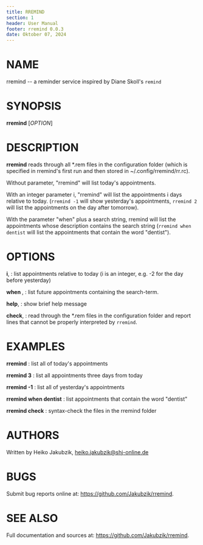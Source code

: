 ```yaml
---
title: RREMIND
section: 1
header: User Manual
footer: rremind 0.0.3
date: Oktober 07, 2024
---
```

# NAME

rremind -- a reminder service inspired by Diane Skoll's `remind`

# SYNOPSIS

**rremind** [*OPTION*]

# DESCRIPTION

**rremind** reads through all *.rem files in the configuration folder (which is specified in rremind's first run and then stored in ~/.config/rremind/rr.rc).

Without parameter, "rremind" will list today's appointments.

With an integer parameter i, "rremind" will list the appointments i days relative to today. (`rremind -1` will show yesterday's appointments, `rremind 2` will list the appointments on the day after tomorrow).

With the parameter "when" plus a search string, rremind will list the appointments whose description contains the search string (`rremind when dentist` will list the appointments that contain the word "dentist").

# OPTIONS

**i**, 
: list appointments relative to today (i is an integer, e.g. -2 for the day before yesterday)

**when <searchterm>**,
: list future appointments containing the search-term.

**help**,
: show brief help message

**check**,
: read through the *.rem files in the configuration folder and report lines that cannot be properly interpreted by `rremind`.

# EXAMPLES

**rremind**
: list all of today's appointments

**rremind 3**
: list all appointments three days from today

**rremind -1**
: list all of yesterday's appointments

**rremind when dentist**
: list appointments that contain the word "dentist"

**rremind check**
: syntax-check the files in the rremind folder

# AUTHORS

Written by Heiko Jakubzik, <heiko.jakubzik@shj-online.de>

# BUGS

Submit bug reports online at: <https://github.com/Jakubzik/rremind>.

# SEE ALSO

Full documentation and sources at: <https://github.com/Jakubzik/rremind>.
